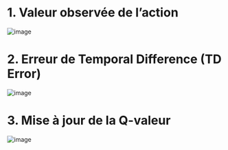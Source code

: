 
# 1. Valeur observée de l’action

![image](https://github.com/user-attachments/assets/355a44af-ef5d-481d-978b-512321500e02)




# 2. Erreur de Temporal Difference (TD Error)


![image](https://github.com/user-attachments/assets/42815f5f-aa59-486f-98de-1e99a91c6afb)


# 3. Mise à jour de la Q-valeur

![image](https://github.com/user-attachments/assets/5a8acf5f-6eb8-443b-b0ee-506f7fdf5cde)

